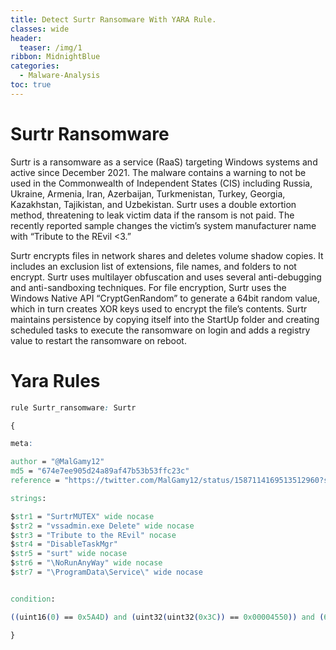 ```yaml
---
title: Detect Surtr Ransomware With YARA Rule.
classes: wide
header: 
  teaser: /img/1
ribbon: MidnightBlue
categories:
  - Malware-Analysis
toc: true
---
```

# Surtr Ransomware
Surtr is a ransomware as a service (RaaS) targeting Windows systems and active since December 2021. The malware contains a warning to not be used in the Commonwealth of Independent States (CIS) including Russia, Ukraine, Armenia, Iran, Azerbaijan, Turkmenistan, Turkey, Georgia, Kazakhstan, Tajikistan, and Uzbekistan. Surtr uses a double extortion method, threatening to leak victim data if the ransom is not paid. The recently reported sample changes the victim’s system manufacturer name with “Tribute to the REvil <3.”

Surtr encrypts files in network shares and deletes volume shadow copies. It includes an exclusion list of extensions, file names, and folders to not encrypt. Surtr uses multilayer obfuscation and uses several anti-debugging and anti-sandboxing techniques. For file encryption, Surtr uses the Windows Native API “CryptGenRandom” to generate a 64bit random value, which in turn creates XOR keys used to encrypt the file’s contents. Surtr maintains persistence by copying itself into the StartUp folder and creating scheduled tasks to execute the ransomware on login and adds a registry value to restart the ransomware on reboot.
# Yara Rules

```css
rule Surtr_ransomware: Surtr

{

meta:

author = "@MalGamy12"
md5 = "674e7ee905d24a89af47b53b53ffc23c"
reference = "https://twitter.com/MalGamy12/status/1587114169513512960?s=20&t=bjoyNNhzS-KX6EL8vpVgMg"

strings:

$str1 = "SurtrMUTEX" wide nocase
$str2 = "vssadmin.exe Delete" wide nocase
$str3 = "Tribute to the REvil" nocase
$str4 = "DisableTaskMgr"
$str5 = "surt" wide nocase
$str6 = "\NoRunAnyWay" wide nocase
$str7 = "\ProgramData\Service\" wide nocase


condition:

((uint16(0) == 0x5A4D) and (uint32(uint32(0x3C)) == 0x00004550)) and (6 of ($str*)))

}
```
